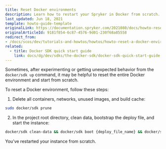 ```yaml
---
title: Reset Docker environments
description: Learn how to restart your Spryker in Docker from scratch.
last_updated: Jun 18, 2021
template: howto-guide-template
originalLink: https://documentation.spryker.com/2021080/docs/howto-reset-a-docker-environment
originalArticleId: 9181f854-6c87-4576-9d01-230f68a85558
redirect_from:
- /docs/scos/dev/tutorials-and-howtos/howtos/howto-reset-a-docker-environment.html
related:
  - title: Docker SDK quick start guide
    link: docs/dg/dev/sdks/the-docker-sdk/docker-sdk-quick-start-guide.html
---
```


Sometimes, after experimenting or getting unexpected behavior from the `docker/sdk up` command, it may be helpful to reset the entire Docker environment and start from scratch.

To reset a Docker environment, follow these steps:

1. Delete all containers, networks, unused images, and build cache:

```bash
sudo docker/sdk prune
```

2. In the project root directory, clean data, bootstrap the deploy file, and start the instance:

```bash
docker/sdk clean-data && docker/sdk boot {deploy_file_name} && docker/sdk up
```

You’ve restarted your instance from scratch.
